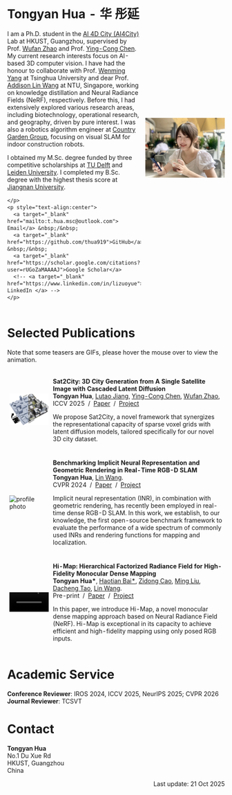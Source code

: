 <table style="width:100%;border:0px;border-spacing:0px;border-collapse:separate;margin-right:auto;margin-left:auto;">
<tbody>
<tr style="padding:0px">
  <td style="padding:1% 1% 1% 0%;width:62%;vertical-align:middle">
    <h1>
      Tongyan Hua - 华 彤延
    </h1>
    <p>
      <!-- <a target="_blank" href=""></a>-->
      I am a Ph.D. student in the <a target="_blank" href="http://www.ai4dcity.com/research/">AI 4D City (AI4City)</a> Lab
      at HKUST, Guangzhou, supervised by Prof. <a target="_blank" href="https://wufan-zhao.github.io/">Wufan Zhao</a> and Prof. <a target="_blank" href="https://www.yingcong.me/">Ying-Cong Chen</a>. 
      My current research interests focus on AI-based 3D computer vision. I have had the honour to collaborate with Prof. 
      <a target="_blank" href="https://scholar.google.com/citations?user=vsE4nKcAAAAJ&hl=zh-CN">Wenming Yang</a> at Tsinghua University and dear Prof. <a target="_blank" href="https://scholar.google.com/citations?user=SReb2csAAAAJ&hl=en">Addison Lin Wang</a> at NTU, Singapore, working on knowledge distillation and Neural Radiance Fields (NeRF), respectively. Before this, I had extensively explored various research areas, including biotechnology, operational research, and geography, driven by pure interest. I was also a robotics algorithm engineer at 
      <a target="_blank" href="https://en.bgy.com.cn/en/products/construction">Country Garden Group</a>, focusing on visual SLAM for indoor construction robots. 
    </p>
    <p>
I obtained my M.Sc. degree funded by three competitive scholarships at 
<a target="_blank" href="https://www.tudelft.nl/en/">TU Delft</a> and 
<a target="_blank" href="https://www.universiteitleiden.nl/en">Leiden University</a>. 
I completed my B.Sc. degree with the highest thesis score at 
<a target="_blank" href="https://english.jiangnan.edu.cn/">Jiangnan University</a>.

    </p>   
    <p style="text-align:center">
      <a target="_blank" href="mailto:t.hua.msc@outlook.com"> Email</a> &nbsp;/&nbsp;
      <a target="_blank" href="https://github.com/thua919">GitHub</a> &nbsp;/&nbsp;
      <a target="_blank" href="https://scholar.google.com/citations?user=rUGoZaMAAAAJ">Google Scholar</a>
      <!-- <a target="_blank" href="https://www.linkedin.com/in/lizuoyue"> LinkedIn </a> -->
    </p>
  </td>
  <td style="padding:2% 0% 1% 1%;width:38%;max-width:38%">
    <img style="width:100%;max-width:100%" alt="profile photo" src="fig/me_img.jpg">
  </td>
</tr>
</tbody>
</table>


<h1>Selected Publications</h1>
Note that some teasers are GIFs, please hover the mouse over to view the animation.

<table style="width:100%;border:0px;border-spacing:0px;border-collapse:separate;margin-right:auto;margin-left:auto;">
<tbody>

<tr>
  <td style="padding:1%;width:20%;max-width:20%;vertical-align:middle">
    <img style="width:100%;max-width:100%" alt="profile photo" src="fig/iccv25.png">
  </td>
  <td style="padding:1%;width:80%;max-width:80%">
    <p>
      <strong>Sat2City: 3D City Generation from A Single Satellite Image with Cascaded Latent Diffusion</strong>
      <br>
        <strong>Tongyan Hua</strong>, 
        <a target="_blank" href="https://lutao2021.github.io/">Lutao Jiang</a>,
      <a target="_blank" href="https://www.yingcong.me/">Ying-Cong Chen</a>,
      <a target="_blank" href="https://wufan-zhao.github.io/">Wufan Zhao</a>,
      <br>
      ICCV 2025 &nbsp;/&nbsp; 
      <a target="_blank" href="https://arxiv.org/abs/2507.04403">Paper</a> &nbsp;/&nbsp; 
      <a target="_blank" href="https://ai4city-hkust.github.io/Sat2City/">Project</a> 
    </p>
    <p>
      We propose Sat2City, a novel framework that synergizes the representational capacity of sparse voxel grids with latent diffusion models, tailored specifically for our novel 3D city dataset.
    </p>
  </td>
</tr>





<tr>
  <td style="padding:1%;width:20%;max-width:20%;vertical-align:middle">
    <img style="width:100%;max-width:100%" alt="profile photo" src="fig/cvpr24.png">
  </td>
  <td style="padding:1%;width:80%;max-width:80%">
    <p>
      <strong>Benchmarking Implicit Neural Representation and Geometric Rendering in Real-Time RGB-D SLAM</strong>
      <br>
        <strong>Tongyan Hua</strong>, 
        <a target="_blank" href="https://dr.ntu.edu.sg/entities/person/Lin-Wang">Lin Wang</a>.
      <br>
      CVPR 2024 &nbsp;/&nbsp; 
      <a target="_blank" href="https://arxiv.org/abs/2403.19473">Paper</a> &nbsp;/&nbsp; 
      <a target="_blank" href="https://vlis2022.github.io/nerf-slam-benchmark/">Project</a> 
    </p>
    <p>
      Implicit neural representation (INR), in combination with geometric rendering, has recently been employed in real-time dense RGB-D SLAM. In this work, we establish, to our knowledge, the first open-source benchmark framework to evaluate the performance of a wide spectrum of commonly used INRs and rendering functions for mapping and localization. 
    </p>
  </td>
</tr>

<!-- <a target="_blank" href=""></a>-->

<!-- <tr>
  <td style="padding:1%;width:20%;max-width:20%;vertical-align:middle">
    <img style="width:100%;max-width:100%" alt="profile photo" src="assets/square_placeholder.jpg">
  </td>
  <td style="padding:1%;width:80%;max-width:80%">
    <p>
      <strong>
        Hi-Map: Hierarchical Factorized Radiance Field for High-Fidelity Monocular Dense Mapping
      </strong>
      <br>
        <strong>Tongyan Hua*</strong>, 
        <a target="_blank" href="https://hbai98.github.io/">Haotian Bai*</a>, 
      <a target="_blank" href="https://caozidong.github.io//">Zidong Cao</a>,
        <a target="_blank" href="https://ram-lab.com/people/">Ming Liu</a>,
      <a target="_blank" href="https://dr.ntu.edu.sg/cris/rp/rp02343">Dacheng Tao</a>,
        <a target="_blank" href="https://dr.ntu.edu.sg/entities/person/Lin-Wang">Lin Wang</a>.
      <br>
      Pre-print &nbsp;/&nbsp; 
      <a target="_blank" href="https://arxiv.org/abs/2401.03203">Paper</a> &nbsp;/&nbsp; 
      <a target="_blank" href="https://vlis2022.github.io/fmap/">Project</a> 
    </p>
    <p>
      In this paper, we introduce Hi-Map, a novel monocular dense mapping approach based on Neural Radiance Field (NeRF). Hi-Map is exceptional in its capacity to achieve efficient and high-fidelity mapping using only posed RGB inputs. 
    </p>
  </td>
</tr>-->

<tr onmouseout="pre24_stop()" onmouseover="pre24_start()">
  <td style="padding:1%;width:20%;max-width:20%;line-height:0;vertical-align:middle">
    <video id="pre24_video" style="width:100%;max-width:100%;left:5%;opacity:1" muted loop>
      <source src="fig/pre24.mp4" type="video/mp4">Your browser does not support the video tag.
    </video>
    <script type="text/javascript">
      function pre24_start() {
        document.getElementById("pre24_video").play();
      }
      function pre24_stop() {
        document.getElementById("pre24_video").pause();
      }
    </script>
  </td>
  <td style="padding:1%;width:80%;max-width:80%">
    <p>
      <strong>
      Hi-Map: Hierarchical Factorized Radiance Field for High-Fidelity Monocular Dense Mapping
      </strong>
      <br>
        <strong>Tongyan Hua*</strong>, 
        <a target="_blank" href="https://hbai98.github.io/">Haotian Bai*</a>, 
      <a target="_blank" href="https://caozidong.github.io//">Zidong Cao</a>,
        <a target="_blank" href="https://ram-lab.com/people/">Ming Liu</a>,
      <a target="_blank" href="https://dr.ntu.edu.sg/cris/rp/rp02343">Dacheng Tao</a>,
        <a target="_blank" href="[https://dr.ntu.edu.sg/entities/person/Lin-Wang">Lin Wang</a>.
      <br>
      Pre-print &nbsp;/&nbsp; 
      <a target="_blank" href="https://arxiv.org/abs/2401.03203">Paper</a> &nbsp;/&nbsp; 
      <a target="_blank" href="https://vlis2022.github.io/fmap/">Project</a> 
    </p>
    <p>
      In this paper, we introduce Hi-Map, a novel monocular dense mapping approach based on Neural Radiance Field (NeRF). Hi-Map is exceptional in its capacity to achieve efficient and high-fidelity mapping using only posed RGB inputs. 
    </p>
  </td>
</tr> 

</tbody>
</table>



<h1>Academic Service</h1>
<p>
<strong>Conference Reviewer</strong>: IROS 2024, ICCV 2025, NeurIPS 2025; CVPR 2026
<br>
<strong>Journal Reviewer</strong>: TCSVT
</p>

<!-- 
<h1>Invited Talk</h1>

<table style="width:100%;border:0px;border-spacing:0px;border-collapse:separate;margin-right:auto;margin-left:auto;">
<tbody>

<tr style="padding:0px">
  <td style="padding:0%;width:85%;vertical-align:middle">
    Online Seminar <a target="_blank" href="https://mp.weixin.qq.com/s/7B971dhAjLTE33PkbXNung"> NeRF-SLAM Benchmark </a>, 3D视觉工坊
  </td>
  <td style="padding:0%;width:15%;max-width:15%;text-align:right">
    12 May 2024
  </td>
</tr> 


</tbody>
</table>
-->

<h1>Contact</h1>
<p>
<strong>Tongyan Hua</strong><br>
No.1 Du Xue Rd<br>
HKUST, Guangzhou<br>
China
</p>

<p align="right">Last update: 21 Oct 2025</p>

<script type="text/javascript">
  function setOpacity(elmId, targetOpacity, stepSize, stepTimeMs) {
    var elm = document.getElementById(elmId);
    var currentOpacity = parseFloat(elm.style.opacity);
    var numSteps = Math.ceil(Math.abs(targetOpacity - currentOpacity) / stepSize);
    stepSize = Math.abs(stepSize);
    if (targetOpacity < currentOpacity) {
      stepSize = -stepSize;
    }
    var i = 0;
    var k = window.setInterval(function() {
      if (i < (numSteps - 1)) {
        i++;
        elm.style.opacity = currentOpacity + i * stepSize;
      } else {
        elm.style.opacity = targetOpacity;
        clearInterval(k);
      }
    }, stepTimeMs);
  };
</script>
